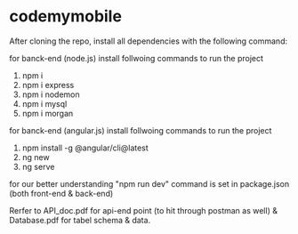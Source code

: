 # codemymobile

After cloning the repo, install all dependencies with the following command:

for banck-end (node.js) install follwoing commands to run the project

1. npm i
2. npm i express
3. npm i nodemon
4. npm i mysql
5. npm i morgan

for banck-end (angular.js) install follwoing commands to run the project

1. npm install -g @angular/cli@latest
2. ng new <ProjectName>
3. ng serve

for our better understanding "npm run dev" command is set in package.json (both front-end & back-end)

Rerfer to API_doc.pdf for api-end point (to hit through postman as well) & Database.pdf for tabel schema & data.